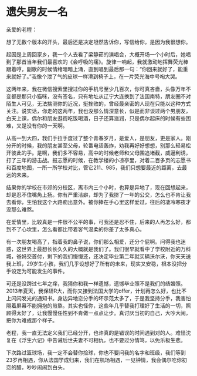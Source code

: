 # 遗失男友一名

亲爱的老程： 

想了无数个版本的开头，最后还是决定坦然告诉你，写信给你，是因为我很想你。 

起因是上周回家乡，我一个人去看了梁静茹的演唱会，大概开场一个小时后，她唱到了那首当年我们最喜欢的《会呼吸的痛》。旋律一响起，我就激动地挥舞荧光棒跟着哼，副歌的时候情绪暗暗上涌，直到唱到最后那一句：“你回来就好了，能重来就好了。”我像个泄了气的皮球一样滑到椅子上，在一片荧光海中号啕大哭。 

这两年来，我在微信搜索里搜过你的手机号至少几百次，你可真吝啬，头像万年不变都是那只小猫咪，没有签名，只有地址从辽宁大连换到了法国南特，朋友圈不对陌生人可见，无法揣测你的近况，挺挫败的，曾经最亲密的人现在只能以这种方式关注。说实话，你走的这两年，我也没那么情深意长，似是而非谈过两个男朋友，白天上课，偶尔和朋友逛街吃饭喝酒，日子还算滋润，只是偶尔起床的时候有些困难，又是没有你的一天啊。 

从高一到大四，我们手拉手度过了整个青春岁月，是爱人，是朋友，更是家人。刚分开的时候，我的朋友甚至父母，轮番电话轰炸，劝我再好好想想，别那么轻易松开彼此的手。是啊，我们多不容易，高中的时候老师和父母围追堵截，威逼利诱，打了三年的游击战。报志愿的时候，在教学楼的小凉亭里，对着二百多页的志愿书和百度地图，一所一所学校对比，管它211、985，我们只想要最近的距离，去最远的未来。 

结果你的学校在市郊的分校区，离市内三个小时，也算是异地了，现在回想起来，却是忍不住嘴角上扬。你有严重洁癖，却为了我挤了一年的公交，怎么也不肯让我去看你，生怕我这个大路痴出意外。被你捧在手心里这样爱过，往后的凄冷寒夜才没那么难熬。 

在爱情里，比较真是一件很不公平的事，可我还是忍不住，后来的人再怎么好，都到不了心坎里，怎么看都比带着客气温柔的你差了太多真心。 

有一次朋友喝高了，指着我的鼻子说，你们那么相爱，还分个屁啊。问得我也迷惑，这世界上最想长长久久的大概就是我们了。我们很早就看中了学校附近的万科城，爸妈交首付，剩下的我们慢慢还，还决定毕业第二年就买辆沃尔沃，你天天送我上班，29岁生小孩，我们几乎设想好了所有的未来，现实又安稳，根本没把分手设定为可能发生的事件。 

可还是没跨过七年之痒，我猜你和我一样遗憾，遗憾毕业照不是我们的结婚照。2013年夏天，我保研R大，而你又接到法国大学的offer，计划再怎么好，也比不上闪闪发光的通知书。身边异地恋分手的坏示范太多了，于是我坚持分手，我害怕隔着屏幕不能拥抱的煎熬。其实也怪你，这些年几乎替我打理好了生活的一切，照顾得太好了，让我慢慢任性到不肯做一点点让步。真讨厌当初的自己，大吵大闹，把你为难成那个样子。 

老程，我一直无法定义我们已经分开，也许真的是错误的时间遇到对的人。难怪沈复在《浮生六记》中告诫后世夫妻不可相仇，也不要过分情笃，以免乐极生悲。 

下次路过篮球场，我一定不会替你捡球，你也不要问我的名字和班级，我们等到23岁再相遇，你从法国学成归来，我们在机场相遇，一见钟情，我会偶尔吃你初恋的醋，吵吵闹闹到白头。